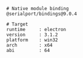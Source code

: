     # Native module binding
    @serialport/bindings@9.0.4
    
    # Target
    runtime     : electron 
    version     : 3.1.2
    platform    : win32
    arch        : x64
    abi         : 64
